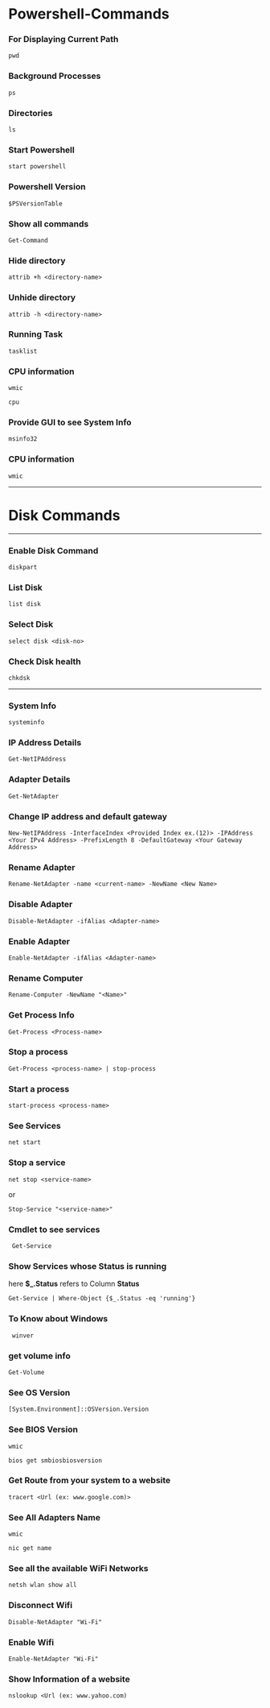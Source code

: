 # Powershell-Commands

<h3>For Displaying Current Path</h3>

```
pwd
```
<h3>Background Processes</h3>

```
ps
```
<h3>Directories</h3>

```
ls
```

<h3>Start Powershell</h3>

```
start powershell
```

<h3>Powershell Version</h3>

```
$PSVersionTable
```

<h3>Show all commands</h3>

```
Get-Command
```

<h3>Hide directory</h3>

```
attrib +h <directory-name>
```

<h3>Unhide directory</h3>

```
attrib -h <directory-name>
```

<h3>Running Task</h3>

```
tasklist
```

<h3>CPU information</h3>

```
wmic
```

```
cpu
```

<h3>Provide GUI to see System Info</h3>

```
msinfo32
```

<h3>CPU information</h3>

```
wmic
```
<hr>
<h1> Disk Commands</h1>
<hr>
<h3>Enable Disk Command</h3>

```
diskpart
```

<h3>List Disk</h3>

```
list disk
```

<h3>Select Disk</h3>

```
select disk <disk-no>
```
<h3>Check Disk health</h3>

```
chkdsk
```
<hr>

<h3>System Info</h3>

```
systeminfo
```

<h3>IP Address Details</h3>

```
Get-NetIPAddress
```

<h3>Adapter Details</h3>

```
Get-NetAdapter
```

<h3>Change IP address and default gateway</h3>

```
New-NetIPAddress -InterfaceIndex <Provided Index ex.(12)> -IPAddress <Your IPv4 Address> -PrefixLength 8 -DefaultGateway <Your Gateway Address>
```

<h3>Rename Adapter</h3>

```
Rename-NetAdapter -name <current-name> -NewName <New Name>
```

<h3>Disable Adapter</h3>

```
Disable-NetAdapter -ifAlias <Adapter-name>
```

<h3>Enable Adapter</h3>

```
Enable-NetAdapter -ifAlias <Adapter-name>
```

<h3>Rename Computer</h3>

```
Rename-Computer -NewName "<Name>"
```

<h3>Get Process Info</h3>

```
Get-Process <Process-name>
```

<h3>Stop a process</h3>

```
Get-Process <process-name> | stop-process
```

<h3>Start a process</h3>

```
start-process <process-name>
```

<h3>See Services</h3>

```
net start
```

<h3>Stop a service</h3>

```
net stop <service-name>
```

<p>or</p>

```
Stop-Service "<service-name>"
```

<h3>Cmdlet to see services</h3>

```
 Get-Service
```

<h3>Show Services whose Status is running</h3>
<p>here <b>$_.Status</b> refers to Column <b>Status</b></p>

```
Get-Service | Where-Object {$_.Status -eq 'running'}
```

<h3>To Know about Windows</h3>

```
 winver
```

<h3>get volume info</h3>

```
Get-Volume
```

<h3>See OS Version</h3>

```
[System.Environment]::OSVersion.Version
```

<h3>See BIOS Version</h3>

```
wmic
```

```
bios get smbiosbiosversion
```

<h3>Get Route from your system to a website</h3>

```
tracert <Url (ex: www.google.com)>
```

<h3>See All Adapters Name</h3>

```
wmic
```

```
nic get name
```

<h3>See all the available WiFi Networks</h3>

```
netsh wlan show all
```

<h3>Disconnect Wifi</h3>

```
Disable-NetAdapter "Wi-Fi"
```

<h3>Enable Wifi</h3>

```
Enable-NetAdapter "Wi-Fi"
```

<h3>Show Information of a website </h3>

```
nslookup <Url (ex: www.yahoo.com)
```

